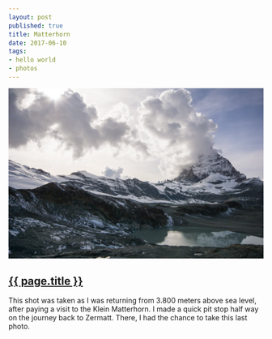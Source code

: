 ```yaml
---
layout: post
published: true
title: Matterhorn
date: 2017-06-10
tags:
- hello world
- photos
---
```

<img class="center-block img-fluid lazyload" src="/assets/170610/matterhorn.jpg" />

<h2 class="article-title">
  <a href="{{ page.url | prepend: site.baseurl }}">{{ page.title }}</a>
</h2>

This shot was taken as I was returning from 3.800 meters above sea level, after paying a visit to the Klein Matterhorn. I made a quick pit stop half way on the journey back to Zermatt. There, I had the chance to take this last photo.